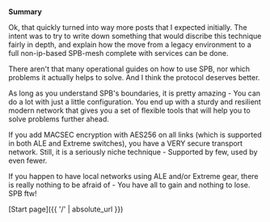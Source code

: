 **Summary**

Ok, that quickly turned into way more posts that I expected initially. The intent was to try to write down something that would discribe this technique fairly in depth, and explain how the move from a legacy environment to a full non-ip-based SPB-mesh complete with services can be done. 

There aren't that many operational guides on how to use SPB, nor which problems it actually helps to solve. And I think the protocol deserves better. 

As long as you understand SPB's boundaries, it is pretty amazing - You can do a lot with just a little configuration. You end up with a sturdy and resilient modern network that gives you a set of flexible tools that will help you to solve problems further ahead. 

If you add MACSEC encryption with AES256 on all links (which is supported in both ALE and Extreme switches), you have a VERY secure transport network. Still, it is a seriously niche technique - Supported by few, used by even fewer.

If you happen to have local networks using ALE and/or Extreme gear, there is really nothing to be afraid of - You have all to gain and nothing to lose. SPB ftw!

[Start page]({{ '/' | absolute_url }})
